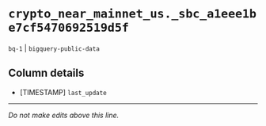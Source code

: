 # `crypto_near_mainnet_us._sbc_a1eee1be7cf5470692519d5f`
`bq-1` | `bigquery-public-data`

## Column details
* [TIMESTAMP] `last_update`

-------------------------------------------------------------------------------
*Do not make edits above this line.*
